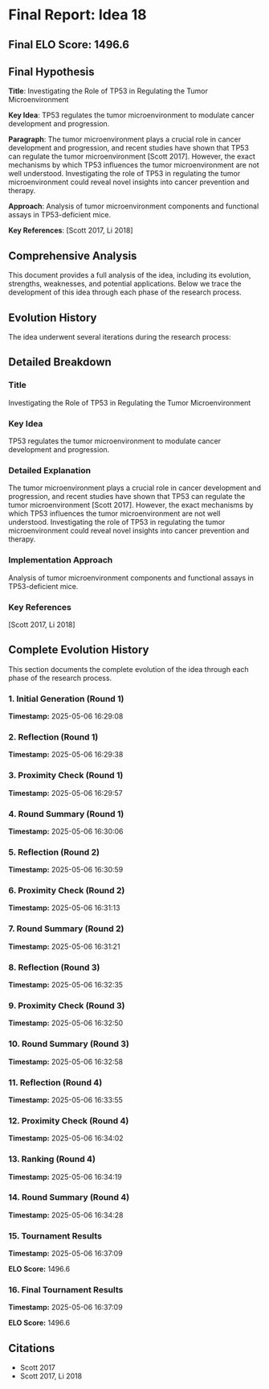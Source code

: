 # Final Report: Idea 18

## Final ELO Score: 1496.6

## Final Hypothesis

**Title**: Investigating the Role of TP53 in Regulating the Tumor Microenvironment

**Key Idea**: TP53 regulates the tumor microenvironment to modulate cancer development and progression.

**Paragraph**: The tumor microenvironment plays a crucial role in cancer development and progression, and recent studies have shown that TP53 can regulate the tumor microenvironment [Scott 2017]. However, the exact mechanisms by which TP53 influences the tumor microenvironment are not well understood. Investigating the role of TP53 in regulating the tumor microenvironment could reveal novel insights into cancer prevention and therapy.

**Approach**: Analysis of tumor microenvironment components and functional assays in TP53-deficient mice.

**Key References**: [Scott 2017, Li 2018]

## Comprehensive Analysis

This document provides a full analysis of the idea, including its evolution, strengths, weaknesses, and potential applications. Below we trace the development of this idea through each phase of the research process.

## Evolution History

The idea underwent several iterations during the research process:

## Detailed Breakdown

### Title

Investigating the Role of TP53 in Regulating the Tumor Microenvironment

### Key Idea

TP53 regulates the tumor microenvironment to modulate cancer development and progression.

### Detailed Explanation

The tumor microenvironment plays a crucial role in cancer development and progression, and recent studies have shown that TP53 can regulate the tumor microenvironment [Scott 2017]. However, the exact mechanisms by which TP53 influences the tumor microenvironment are not well understood. Investigating the role of TP53 in regulating the tumor microenvironment could reveal novel insights into cancer prevention and therapy.

### Implementation Approach

Analysis of tumor microenvironment components and functional assays in TP53-deficient mice.

### Key References

[Scott 2017, Li 2018]

## Complete Evolution History

This section documents the complete evolution of the idea through each phase of the research process.

### 1. Initial Generation (Round 1)
**Timestamp:** 2025-05-06 16:29:08



### 2. Reflection (Round 1)
**Timestamp:** 2025-05-06 16:29:38



### 3. Proximity Check (Round 1)
**Timestamp:** 2025-05-06 16:29:57



### 4. Round Summary (Round 1)
**Timestamp:** 2025-05-06 16:30:06



### 5. Reflection (Round 2)
**Timestamp:** 2025-05-06 16:30:59



### 6. Proximity Check (Round 2)
**Timestamp:** 2025-05-06 16:31:13



### 7. Round Summary (Round 2)
**Timestamp:** 2025-05-06 16:31:21



### 8. Reflection (Round 3)
**Timestamp:** 2025-05-06 16:32:35



### 9. Proximity Check (Round 3)
**Timestamp:** 2025-05-06 16:32:50



### 10. Round Summary (Round 3)
**Timestamp:** 2025-05-06 16:32:58



### 11. Reflection (Round 4)
**Timestamp:** 2025-05-06 16:33:55



### 12. Proximity Check (Round 4)
**Timestamp:** 2025-05-06 16:34:02



### 13. Ranking (Round 4)
**Timestamp:** 2025-05-06 16:34:19



### 14. Round Summary (Round 4)
**Timestamp:** 2025-05-06 16:34:28



### 15. Tournament Results
**Timestamp:** 2025-05-06 16:37:09

**ELO Score:** 1496.6



### 16. Final Tournament Results
**Timestamp:** 2025-05-06 16:37:09

**ELO Score:** 1496.6



## Citations

- Scott 2017
- Scott 2017, Li 2018

